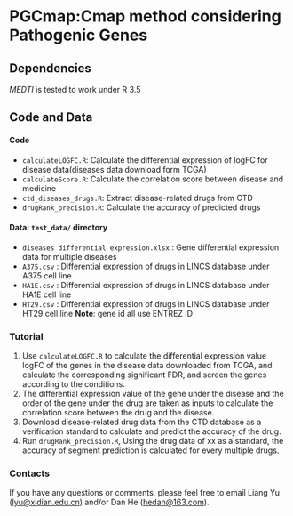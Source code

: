 # PGCmap:Cmap method considering Pathogenic Genes

## Dependencies
*MEDTI* is tested to work under R 3.5

## Code and Data
#### Code
- `calculateLOGFC.R`: Calculate the differential expression of logFC for disease data(diseases data download form TCGA)
- `calculateScore.R`: Calculate the correlation score between disease and medicine
- `ctd_diseases_drugs.R`: Extract disease-related drugs from CTD
- `drugRank_precision.R`: Calculate the accuracy of predicted drugs


#### Data: `test_data/` directory
- `diseases differential expression.xlsx` 	    	: Gene differential expression data for multiple diseases
- `A375.csv`       		: Differential expression of drugs in LINCS database under A375 cell line
- `HA1E.csv` 			: Differential expression of drugs in LINCS database under HA1E cell line
- `HT29.csv` 			: Differential expression of drugs in LINCS database under HT29 cell line
**Note**: gene id all use ENTREZ ID


### Tutorial
1. Use `calculateLOGFC.R` to calculate the differential expression value logFC of the genes in the disease data downloaded from TCGA, and calculate the corresponding significant FDR, and screen the genes according to the conditions.
2. The differential expression value of the gene under the disease and the order of the gene under the drug are taken as inputs to calculate the correlation score between the drug and the disease.
3. Download disease-related drug data from the CTD database as a verification standard to calculate and predict the accuracy of the drug.
4. Run `drugRank_precision.R`, Using the drug data of xx as a standard, the accuracy of segment prediction is calculated for every multiple drugs.

### Contacts
If you have any questions or comments, please feel free to email Liang Yu (lyu@xidian.edu.cn) and/or Dan He (hedan@163.com).